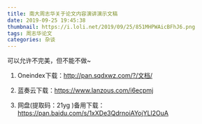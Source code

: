 ```yaml
---
title: 南大周志华关于论文内容演讲演示文稿
date: 2019-09-25 19:45:38
thumbnail: https://i.loli.net/2019/09/25/851MHPWAicBFhJ6.png
tags: 周志华论文
categories: 杂谈
---
```

可以允许不完美，但不能不做~
<!--more-->

1. Oneindex下载：http://pan.sqdxwz.com/?/文档/

2. 蓝奏云下载：https://www.lanzous.com/i6ecpmj

3. 网盘(提取码：21yg )备用下载：https://pan.baidu.com/s/1xXDe3QdrnoiAYojYLl2OuA 